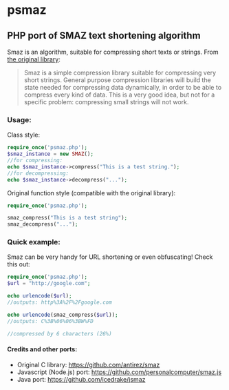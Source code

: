 # psmaz

## PHP port of SMAZ text shortening algorithm
Smaz is an algorithm, suitable for compressing short texts or strings. From [the original library](https://github.com/antirez/smaz):
> Smaz is a simple compression library suitable for compressing very short
strings. General purpose compression libraries will build the state needed
for compressing data dynamically, in order to be able to compress every kind
of data. This is a very good idea, but not for a specific problem: compressing
small strings will not work.

### Usage:

Class style:
```php
require_once('psmaz.php');
$smaz_instance = new SMAZ();
//for compressing:
echo $smaz_instance->compress("This is a test string.");
//for decompressing:
echo $smaz_instance->decompress("...");
```
Original function style (compatible with the original library):
```php
require_once('psmaz.php');

smaz_compress("This is a test string");
smaz_decompress("...");
```

### Quick example:
Smaz can be very handy for URL shortening or even obfuscating! Check this out:
```php
require_once('psmaz.php');
$url = "http://google.com";

echo urlencode($url);
//outputs: http%3A%2F%2Fgoogle.com

echo urlencode(smaz_compress($url));
//outputs: C%3B%06%06%3BW%FD

//compressed by 6 characters (26%)
```

#### Credits and other ports:
* Original C library: https://github.com/antirez/smaz
* Javascript (Node.js) port: https://github.com/personalcomputer/smaz.js
* Java port: https://github.com/icedrake/jsmaz
